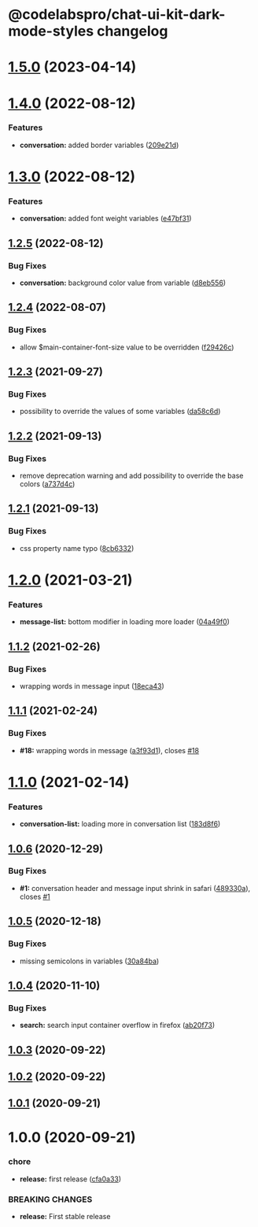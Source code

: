 # @codelabspro/chat-ui-kit-dark-mode-styles changelog

# [1.5.0](https://github.com/codelabspro/chat-ui-kit-dark-mode-styles/compare/v1.4.0...v1.5.0) (2023-04-14)

# [1.4.0](https://github.com/codelabspro/chat-ui-kit-dark-mode-styles/compare/v1.3.0...v1.4.0) (2022-08-12)


### Features

* **conversation:** added border variables ([209e21d](https://github.com/codelabspro/chat-ui-kit-dark-mode-styles/commit/209e21d1eec70e4412129f54cae19e6a731546b4))

# [1.3.0](https://github.com/codelabspro/chat-ui-kit-dark-mode-styles/compare/v1.2.5...v1.3.0) (2022-08-12)


### Features

* **conversation:** added font weight variables ([e47bf31](https://github.com/codelabspro/chat-ui-kit-dark-mode-styles/commit/e47bf31f8f2d07604c05529a240b67e75c3bd9a2))

## [1.2.5](https://github.com/codelabspro/chat-ui-kit-dark-mode-styles/compare/v1.2.4...v1.2.5) (2022-08-12)


### Bug Fixes

* **conversation:** background color value from variable ([d8eb556](https://github.com/codelabspro/chat-ui-kit-dark-mode-styles/commit/d8eb55607dfa3339353c7f792813fa6aefbdda5f))

## [1.2.4](https://github.com/codelabspro/chat-ui-kit-dark-mode-styles/compare/v1.2.3...v1.2.4) (2022-08-07)


### Bug Fixes

* allow $main-container-font-size value to be overridden ([f29426c](https://github.com/codelabspro/chat-ui-kit-dark-mode-styles/commit/f29426c6067e30c09d71a240cee6e684fbdecc51))

## [1.2.3](https://github.com/codelabspro/chat-ui-kit-dark-mode-styles/compare/v1.2.2...v1.2.3) (2021-09-27)


### Bug Fixes

* possibility to override the values of some variables ([da58c6d](https://github.com/codelabspro/chat-ui-kit-dark-mode-styles/commit/da58c6dd32c44a8352831285badbe7a894581bba))

## [1.2.2](https://github.com/codelabspro/chat-ui-kit-dark-mode-styles/compare/v1.2.1...v1.2.2) (2021-09-13)


### Bug Fixes

* remove deprecation warning and add possibility to override the base colors ([a737d4c](https://github.com/codelabspro/chat-ui-kit-dark-mode-styles/commit/a737d4c0e836028f54bece59953f8455040833c1))

## [1.2.1](https://github.com/codelabspro/chat-ui-kit-dark-mode-styles/compare/v1.2.0...v1.2.1) (2021-09-13)


### Bug Fixes

* css property name typo ([8cb6332](https://github.com/codelabspro/chat-ui-kit-dark-mode-styles/commit/8cb63327808e2400883460f5e5512900e195e577))

# [1.2.0](https://github.com/codelabspro/chat-ui-kit-dark-mode-styles/compare/v1.1.2...v1.2.0) (2021-03-21)


### Features

* **message-list:** bottom modifier in loading more loader ([04a49f0](https://github.com/codelabspro/chat-ui-kit-dark-mode-styles/commit/04a49f00f345ecec95a91ced14643322d415893a))

## [1.1.2](https://github.com/codelabspro/chat-ui-kit-dark-mode-styles/compare/v1.1.1...v1.1.2) (2021-02-26)


### Bug Fixes

* wrapping words in message input ([18eca43](https://github.com/codelabspro/chat-ui-kit-dark-mode-styles/commit/18eca43b434c8405a44d79946255a9d3124d9bd9))

## [1.1.1](https://github.com/codelabspro/chat-ui-kit-dark-mode-styles/compare/v1.1.0...v1.1.1) (2021-02-24)


### Bug Fixes

* **#18:** wrapping words in message ([a3f93d1](https://github.com/codelabspro/chat-ui-kit-dark-mode-styles/commit/a3f93d1798133f1d25adf8f9fcf03512fb1aebb1)), closes [#18](https://github.com/codelabspro/chat-ui-kit-dark-mode-styles/issues/18)

# [1.1.0](https://github.com/codelabspro/chat-ui-kit-dark-mode-styles/compare/v1.0.6...v1.1.0) (2021-02-14)


### Features

* **conversation-list:** loading more in conversation list ([183d8f6](https://github.com/codelabspro/chat-ui-kit-dark-mode-styles/commit/183d8f6ff400a8936e7a812c4627f65a21b7b4cc))

## [1.0.6](https://github.com/codelabspro/chat-ui-kit-dark-mode-styles/compare/v1.0.5...v1.0.6) (2020-12-29)


### Bug Fixes

* **#1:** conversation header and message input shrink in safari ([489330a](https://github.com/codelabspro/chat-ui-kit-dark-mode-styles/commit/489330aef183a269d45e9bd2fa6d8f09694c899e)), closes [#1](https://github.com/codelabspro/chat-ui-kit-dark-mode-styles/issues/1)

## [1.0.5](https://github.com/codelabspro/chat-ui-kit-dark-mode-styles/compare/v1.0.4...v1.0.5) (2020-12-18)


### Bug Fixes

* missing semicolons in variables ([30a84ba](https://github.com/codelabspro/chat-ui-kit-dark-mode-styles/commit/30a84baa938dcee54a091a2d92c368b0eab5d6fa))

## [1.0.4](https://github.com/codelabspro/chat-ui-kit-dark-mode-styles/compare/v1.0.3...v1.0.4) (2020-11-10)


### Bug Fixes

* **search:** search input container overflow in firefox ([ab20f73](https://github.com/codelabspro/chat-ui-kit-dark-mode-styles/commit/ab20f73625ec0e2d8f2d42fafad62a1b141dce04))

## [1.0.3](https://github.com/codelabspro/chat-ui-kit-dark-mode-styles/compare/v1.0.2...v1.0.3) (2020-09-22)

## [1.0.2](https://github.com/codelabspro/chat-ui-kit-dark-mode-styles/compare/v1.0.1...v1.0.2) (2020-09-22)

## [1.0.1](https://github.com/codelabspro/chat-ui-kit-dark-mode-styles/compare/v1.0.0...v1.0.1) (2020-09-21)

# 1.0.0 (2020-09-21)


### chore

* **release:** first release ([cfa0a33](https://github.com/codelabspro/chat-ui-kit-dark-mode-styles/commit/cfa0a33aa2a5594aa81d6e110268670a0afa7a25))


### BREAKING CHANGES

* **release:** First stable release
